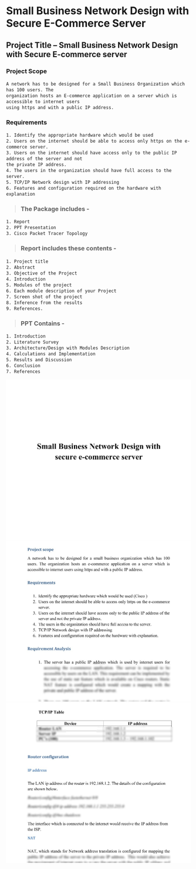 # Small Business Network Design with Secure E-Commerce Server
## Project Title – Small Business Network Design with Secure E-commerce server

### Project Scope
```
A network has to be designed for a Small Business Organization which has 100 users. The
organization hosts an E-commerce application on a server which is accessible to internet users
using https and with a public IP address.
```


### Requirements
```
1. Identify the appropriate hardware which would be used
2. Users on the internet should be able to access only https on the e-commerce server.
3. Users on the internet should have access only to the public IP address of the server and not
the private IP address.
4. The users in the organization should have full access to the server.
5. TCP/IP Network design with IP addressing
6. Features and configuration required on the hardware with explanation
```


>### The Package includes -
```
1. Report
2. PPT Presentation
3. Cisco Packet Tracer Topology
```


>### Report includes these contents -
```
1. Project title
2. Abstract
3. Objective of the Project
4. Introduction
5. Modules of the project
6. Each module description of your Project
7. Screen shot of the project
8. Inference from the results
9. References.
```


>### PPT Contains -
```
1. Introduction
2. Literature Survey
3. Architecture/Design with Modules Description
4. Calculations and Implementation
5. Results and Discussion
6. Conclusion
7. References
```

![ScreenShot 1](https://github.com/hiPrincesingh/Small-Business-E-Commerce-Cisco/blob/main/1.jpg)
![ScreenShot 2](https://github.com/hiPrincesingh/Small-Business-E-Commerce-Cisco/blob/main/2.jpg)
![ScreenShot 3](https://github.com/hiPrincesingh/Small-Business-E-Commerce-Cisco/blob/main/3.jpg)
